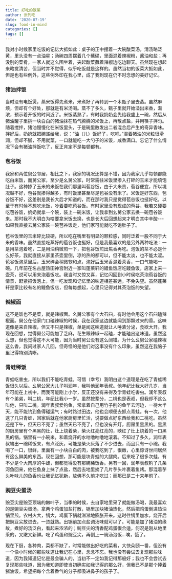 ```yaml
---
title: 好吃的饭菜
author: 张列吃
date: '2020-07-19'
slug: food-in-mind
categories: []
tags: []
---
```

我对小时候家里吃饭的记忆大抵如此：桌子的正中摆着一大碗酸菜汤，清汤略泛黄，里头没有一点油星；汤碗四周摆着几个蘸碟，里面混着辣椒粉，酱油和盐；再没别的菜肴，一家人就这么围坐着，夹起酸菜蘸着辣椒边吃边聊天。虽然现在想起来略觉清苦，但当时并不觉得，似乎吃饭就是这样的。虽然当初的饭菜大抵如此，但是也有些例外，这些例外印在我心里，成了我到现在仍不时念想的美好记忆。

### 猪油拌饭

当时没有电饭煲，蒸米饭得先煮米，米煮好了再转到一个木甄子里去蒸。虽然麻烦，但却有个好处，那就是有米汤喝。蒸不了多久，甄子里就开始溢出米香，渐浓，预示着开饭的时间近了。米饭蒸熟了，有时我奶奶会先给我盛上一碗，然后从猪油罐子里挑一块白白的猪油抹在热气腾腾的米饭上，再散点盐，并用筷子拌匀。随着搅拌，猪油慢慢化在米饭里头，于是碗里散发出二者混合后产生的奇异香味。拌好后，奶奶就把碗递给我，说：“油（儿）饭好了，吃吧。”混着猪油的米粒很滑润，但却不腻，不用就菜，一口就能吃一大勺子的米饭，咸香满口。忘记了什么情况下会有猪油拌饭吃了，反正肯定不是每顿都有。

### 苞谷饭

我家和两位舅公邻居，相比之下，我家的境况还算是不错，因为我家几乎每顿都能吃白米饭，而舅公家，至少是幺舅公家，时常需往米饭里掺入打碎的玉米才能填饱肚子。这种掺了玉米的米饭在我们那里叫苞谷饭，由于大米贵，苞谷便宜，所以境况越不好，苞谷就掺得越多，有时饭里甚至尽是苞谷没有米了。米饭是好东西，苞谷饭不好，这差别是我长大后才知道的，而在那时我只是觉得苞谷饭也挺好吃，以至于有时候不想吃米饭，吵着要吃苞谷饭。有时家里没有现成的苞谷，我若又硬要吃苞谷饭，奶奶就拿一个碗，装上一碗米饭，让我拿到幺舅公家去换一碗苞谷饭来。那时我不大明白为啥要拿米饭去换，也是长大后回想起来才明白其中辛酸---如果我直接去舅公家装一碗苞谷饭走，他们家可能就吃不饱肚子了。    

苞谷饭里的玉米碎比较硬，所以吃在嘴里有明显的颗粒感，同时泛着一股不同于大米的香味。虽然直接吃蒸好的苞谷饭也挺好，但是我最喜欢的是另外两种吃法：一是用茶泡着吃，二是用油稍微煎一下，把苞谷饭煎出焦香再吃。泡饭的茶不必是什么好茶，我就直接从家里茶壶里倒，凉的热的都可以，但不能太淡，也不能太涩。苞谷饭泡茶里后，玉米碎会稍微软和点，泡好后玉米香混着茶香，一口气能喝一碗。几年前在名古屋热田神宫附近一家叫蓬莱轩的鳗鱼饭店吃鳗鱼饭，店家上来一壶茶，说可以用来泡着饭吃。我当时又惊又喜，记忆闪回到小时侯吃茶泡苞谷饭的情景，赶紧把饭泡上，但一吃发现和记忆里的味道相差甚远，不免失望。虽然蓬莱轩是家比较有名的鳗鱼饭店，但每每想起，心里只记得对其茶泡饭的失望。   

### 辣椒面

这不是饭也不是菜，就是辣椒面。幺舅公家有个大石臼，有时他会用这个石臼磕辣椒面。舅公在他家门口磕辣椒的时候，我在我家这边就能闻到那飘过来的香。这味道像是来自辣椒，但又不只是辣椒，单是闻这味道就让人唾液分泌，食欲大开。我现在回想，觉得舅公可能加了芝麻，花生跟辣椒一起磕，才能磕出这味道。虽然这么想，但也觉得这不大可能，因为当时舅公没有这么阔错。为什么幺舅公家磕辣椒这么香，我问过家人几回，但奇怪的是他们对这事没有什么印象，虽然这在我脑子里记得特别清晰。 

### 青蛙稀饭

青蛙吃害虫，所以我们不能吃青蛙。可惜（幸亏）我明白这个道理是在吃了青蛙稀饭很久以后。幺舅公家大儿子叫润年，我叫他润年表叔。他年纪比我大好几岁，当年可能在上初中，而我可能刚上小学，反正还没有来得及学青蛙吃害虫。润年表叔有个弟弟，叫二桃，年纪比我小一岁。虽然按辈分，二桃也是表叔，但我却不这么叫他，只叫二桃。润年表叔爱钓鱼，常拿着自己用竹子削的鱼竿去河边，一待大半天，能不能钓到鱼得碰运气；有时路过田边，他也会顺便去抓点青蛙。有一次，他逮了几只青蛙，回家后就在他家厨房里忙活，说要做点好东西给我和二桃吃。虽然还是下午，但天已不亮了；虽然天已不亮了，但也没有开灯，厨房里黑黑的。黑黑的厨房里有个黑黑的灶，灶上烧着柴，柴火红亮红亮的，映红了灶上烧着的一口黑黑的锅。锅里有一小碗米，和着烧开的水咕噜咕噜地滚着。不知过了多久，润年表叔端出一碗稀饭来，有点泛灰，可能是柴火灰落了不少进去，而且只有一小碗。我喝了一口，很鲜，里面有一小块白白的肉，被我吃到了，很嫩，心里惊讶世间居然有这么鲜美的东西。现在回想，那可能是块青蛙的大腿肉。后来吃了很多次蛙，有不少是个大肉厚的牛蛙，但都觉得没有那碗稀饭香。另有一回，润年表叔钓了几条河鱼回来，他在鱼身上抹了点盐，然后去地里摘了几片芋头叶裹着鱼烤。那混着芋头叶味儿的鱼香也让我记忆犹新，放佛不久前才吃过；而那已是二十来年前了。

### 豌豆尖蛋汤

豌豆尖是豌豆顶端的嫩叶子，当季的时候，去自家地里采了就能做汤喝，我最喜欢的是豌豆尖蛋汤。拿两个鸡蛋加盐打散，锅里加块猪油热化，然后把鸡蛋倒进热油锅里煎。农村火大，锅大，鸡蛋下锅就滋滋地膨胀开来。这时往锅里加水，烧开后把豌豆尖放进去，一烫就熟。出锅前加点盐调汤味就可以了。可能是加了猪油的缘故，煮好的汤泛白，看起来浓浓的；豌豆尖的清香配鸡蛋很合适，何况是刚从地里采的，又嫩又新鲜。吃了鸡蛋和豌豆尖，再倒上一碗汤泡饭...唉，饿了。     

现在下厨，各种肉，菜都不缺了，时常能做出好吃的菜肴，大快朵颐一番，但没有一个像小时候的那些味道让我记在心里，念念不忘。我也没有尝试去复现那些味道，因为我知道记忆是最会骗人的，当初不一定如我记得那般好；我也不会尝试去复现那些味道，因为我知道即使当初确实如我记得的那么好，但我已不是那个捧着猪油饭，希望把每个含着香气的分子都吸进鼻子的孩子了。










